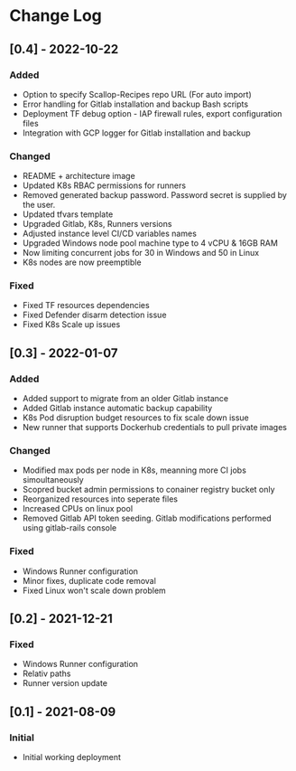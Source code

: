 # Change Log

## [0.4] - 2022-10-22
### Added
- Option to specify Scallop-Recipes repo URL (For auto import)
- Error handling for Gitlab installation and backup Bash scripts
- Deployment TF debug option - IAP firewall rules, export configuration files
- Integration with GCP logger for Gitlab installation and backup

### Changed
- README + architecture image
- Updated K8s RBAC permissions for runners
- Removed generated backup password. Password secret is supplied by the user.
- Updated tfvars template
- Upgraded Gitlab, K8s, Runners versions
- Adjusted instance level CI/CD variables names
- Upgraded Windows node pool machine type to 4 vCPU & 16GB RAM
- Now limiting concurrent jobs for 30 in Windows and 50 in Linux
- K8s nodes are now preemptible

### Fixed
- Fixed TF resources dependencies 
- Fixed Defender disarm detection issue
- Fixed K8s Scale up issues

## [0.3] - 2022-01-07
### Added
- Added support to migrate from an older Gitlab instance
- Added Gitlab instance automatic backup capability
- K8s Pod disruption budget resources to fix scale down issue
- New runner that supports Dockerhub credentials to pull private images

### Changed
- Modified max pods per node in K8s, meanning more CI jobs simoultaneously
- Scopred bucket admin permissions to conainer registry bucket only
- Reorganized resources into seperate files
- Increased CPUs on linux pool
- Removed Gitlab API token seeding. Gitlab modifications performed using gitlab-rails console

### Fixed
- Windows Runner configuration
- Minor fixes, duplicate code removal
- Fixed Linux won't scale down problem


## [0.2] - 2021-12-21
### Fixed
- Windows Runner configuration
- Relativ paths
- Runner version update


## [0.1] - 2021-08-09
### Initial
- Initial working deployment
